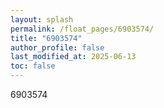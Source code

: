 ```yaml
---
layout: splash
permalink: /float_pages/6903574/
title: "6903574"
author_profile: false
last_modified_at: 2025-06-13
toc: false
---
```

 
6903574
